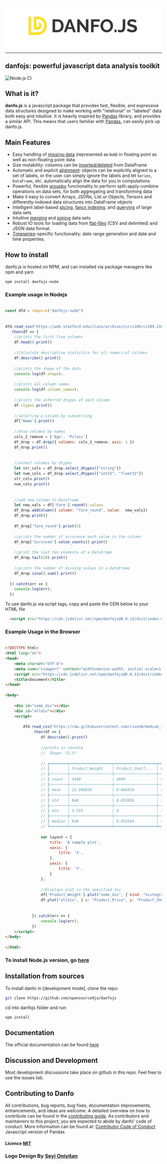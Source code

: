 
<div align="center">
  <img src="logo.png"><br>
</div>

-----------------

## danfojs: powerful javascript data analysis toolkit 
![Node.js CI](https://github.com/opensource9ja/danfojs/workflows/Node.js%20CI/badge.svg?branch=master)


## What is it?

**danfo.js** is a javascript package that provides fast, flexible, and expressive data
structures designed to make working with "relational" or "labeled" data both
easy and intuitive. It is heavily inspired by [Pandas](https://pandas.pydata.org/pandas-docs/stable/) library, and provides a similar API. This means that users familiar with [Pandas](https://pandas.pydata.org/pandas-docs/stable/), can easily pick up danfo.js. 

## Main Features

  - Easy handling of [missing-data](https://jsdata.gitbook.io/danfojs/api-reference/dataframe#missing-data-handling) (represented as
    `NaN`) in floating point as well as non-floating point data
  - Size mutability: columns can be [inserted/deleted](https://jsdata.gitbook.io/danfojs/api-reference/dataframe#indexing-iteration) from DataFrame
  - Automatic and explicit [alignment](https://jsdata.gitbook.io/danfojs/api-reference/dataframe#reindexing-selection-label-manipulation): objects can
    be explicitly aligned to a set of labels, or the user can simply
    ignore the labels and let `Series`, `DataFrame`, etc. automatically
    align the data for you in computations
  - Powerful, flexible [groupby](https://jsdata.gitbook.io/danfojs/api-reference/dataframe/danfo.dataframe.groupby) functionality to perform
    split-apply-combine operations on data sets, for both aggregating
    and transforming data
  - Make it easy to convert Arrays, JSONs, List or Objects, Tensors and 
    differently-indexed data structures
    into DataFrame objects
  - Intelligent label-based [slicing](https://jsdata.gitbook.io/danfojs/api-reference/dataframe/danfo.dataframe.loc), [fancy indexing](https://jsdata.gitbook.io/danfojs/api-reference/dataframe/danfo.dataframe.iloc), and [querying](https://jsdata.gitbook.io/danfojs/api-reference/dataframe/danfo.dataframe.query) of
    large data sets
  - Intuitive [merging](https://jsdata.gitbook.io/danfojs/api-reference/merge-and-joins/danfo.merge) and [joining](https://jsdata.gitbook.io/danfojs/api-reference/merge-and-joins/danfo.concat) data
    sets
  - Robust IO tools for loading data from [flat-files](https://jsdata.gitbook.io/danfojs/api-reference/input-output)
    (CSV and delimited) and JSON data format.
  - [Timeseries](https://jsdata.gitbook.io/danfojs/api-reference/series#accessors)-specific functionality: date range
    generation and date and time properties. 


## How to install
danfo.js is hosted on NPM, and can installed via package managers like npm and yarn

```sh
npm install danfojs-node
```

### Example usage in Nodejs

```javascript

const dfd = require("danfojs-node")


dfd.read_csv("https://web.stanford.edu/class/archive/cs/cs109/cs109.1166/stuff/titanic.csv")
  .then(df => {
    //prints the first five columns
    df.head().print()

    //Calculate descriptive statistics for all numerical columns
    df.describe().print()

    //prints the shape of the data
    console.log(df.shape);

    //prints all column names
    console.log(df.column_names);

    //prints the inferred dtypes of each column
    df.ctypes.print()

    //selecting a column by subsettiing
    df['Name'].print()

    //drop columns by names
    cols_2_remove = ['Age', 'Pclass']
    df_drop = df.drop({ columns: cols_2_remove, axis: 1 })
    df_drop.print()


    //select columns by dtypes
    let str_cols = df_drop.select_dtypes(["string"])
    let num_cols = df_drop.select_dtypes(["int32", "float32"])
    str_cols.print()
    num_cols.print()


    //add new column to Dataframe
    let new_vals = df['Fare'].round().values
    df_drop.addColumn({ column: "fare_round", value:  new_vals})
    df_drop.print()

    df_drop['fare_round'].print(5)

    //prints the number of occurence each value in the column
    df_drop['Survived'].value_counts().print()

    //print the last ten elementa of a DataFrame
    df_drop.tail(10).print()

    //prints the number of missing values in a DataFrame
    df_drop.isna().sum().print()

  }).catch(err => {
    console.log(err);
  })

```

To use danfo.js via script tags, copy and paste the CDN below to your HTML file

```html
  <script src="https://cdn.jsdelivr.net/npm/danfojs@0.0.13/dist/index.min.js"></script>
```

### Example Usage in the Browser

```html

<!DOCTYPE html>
<html lang="en">
<head>
    <meta charset="UTF-8">
    <meta name="viewport" content="width=device-width, initial-scale=1.0">
    <script src="https://cdn.jsdelivr.net/npm/danfojs@0.0.13/dist/index.min.js"></script>
    <title>Document</title>
</head>

<body>

    <div id="some_div"></div>
    <div id="alldiv"></div>
    <script>

        dfd.read_csv("https://raw.githubusercontent.com/risenW/medium_tutorial_notebooks/master/train.csv")
            .then(df => {
                df.describe().print()

                //prints in console
                //  Shape: (5,5) 

                // ╔════════╤═══════════════════╤═══════════════════╤═══════════════════╤═══════════════════╤═══════════════════╗
                // ║        │ Product_Weight    │ Product_Shelf...  │ Product_Price     │ Product_Super...  │ Supermarket_O...  ║
                // ╟────────┼───────────────────┼───────────────────┼───────────────────┼───────────────────┼───────────────────╢
                // ║ count  │ 4188              │ 4990              │ 4990              │ 4990              │ 4990              ║
                // ╟────────┼───────────────────┼───────────────────┼───────────────────┼───────────────────┼───────────────────╢
                // ║ mean   │ 12.908838         │ 0.066916          │ 391.803772        │ 6103.52002        │ 2004.783447       ║
                // ╟────────┼───────────────────┼───────────────────┼───────────────────┼───────────────────┼───────────────────╢
                // ║ std    │ NaN               │ 0.053058          │ 119.378259        │ 4447.333835       │ 8.283151          ║
                // ╟────────┼───────────────────┼───────────────────┼───────────────────┼───────────────────┼───────────────────╢
                // ║ min    │ 4.555             │ 0                 │ 78.730003         │ 83.230003         │ 1992              ║
                // ╟────────┼───────────────────┼───────────────────┼───────────────────┼───────────────────┼───────────────────╢
                // ║ median │ NaN               │ 0.053564          │ 393.86            │ 5374.675          │ 2006              ║
                // ╚════════╧═══════════════════╧═══════════════════╧═══════════════════╧═══════════════════╧═══════════════════╝

                var layout = {
                    title: 'A sample plot',
                    xaxis: {
                        title: 'X',
                    },
                    yaxis: {
                        title: 'Y',
                    }
                };

                //Displays plot in the specified div
                df['Product_Weight'].plot("some_div", { kind: "histogram" })
                df.plot("alldiv", { x: "Product_Price", y: "Product_Shelf_Visibility", kind: "scatter", mode: 'markers' })


            }).catch(err => {
                console.log(err);
            })
    </script>
</body>

</html>
```

### To install Node.js version, go [here](https://www.npmjs.com/package/danfojs-node)


## Installation from sources
To install danfo in [development mode], clone the repo:

```sh
git clone https://github.com/opensource9ja/danfojs
```

cd into danfojs folder and run:

```sh
npm install
```

## Documentation
The official documentation can be found [here](https://jsdata.gitbook.io/danfojs/)

## Discussion and Development
Most development discussions take place on github in this repo. Feel free to use the issues tab. 

## Contributing to Danfo
All contributions, bug reports, bug fixes, documentation improvements, enhancements, and ideas are welcome. A detailed overview on how to contribute can be found in the [contributing guide](https://jsdata.gitbook.io/danfojs/contributing-guide). As contributors and maintainers to this project, you are expected to abide by danfo' code of conduct. More information can be found at: [Contributor Code of Conduct](https://github.com/pandas-dev/pandas/blob/master/.github/CODE_OF_CONDUCT.md) Javascript version of Pandas

#### Licence [MIT](https://github.com/opensource9ja/danfojs/blob/master/LICENCE)

### Logo Design By [Seyi Oniyitan](https://twitter.com/seyioniyitan)